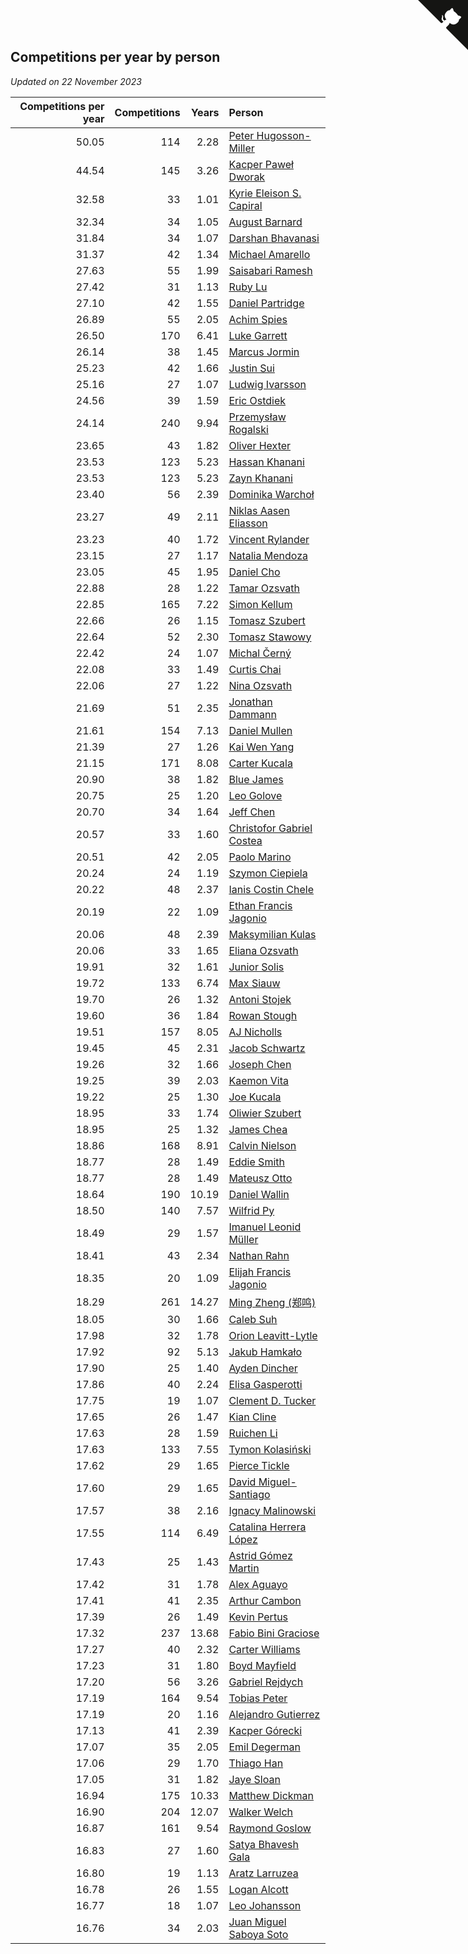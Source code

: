 ## Competitions per year by person

*Updated on 22 November 2023*

| Competitions per year | Competitions | Years | Person |
| ---: | ---: | ---: | :--- |
| 50.05 | 114 | 2.28 | [Peter Hugosson-Miller](https://www.worldcubeassociation.org/persons/2021HUGO01) |
| 44.54 | 145 | 3.26 | [Kacper Paweł Dworak](https://www.worldcubeassociation.org/persons/2020DWOR01) |
| 32.58 | 33 | 1.01 | [Kyrie Eleison S. Capiral](https://www.worldcubeassociation.org/persons/2022CAPI02) |
| 32.34 | 34 | 1.05 | [August Barnard](https://www.worldcubeassociation.org/persons/2022BARN21) |
| 31.84 | 34 | 1.07 | [Darshan Bhavanasi](https://www.worldcubeassociation.org/persons/2022BHAV01) |
| 31.37 | 42 | 1.34 | [Michael Amarello](https://www.worldcubeassociation.org/persons/2022AMAR09) |
| 27.63 | 55 | 1.99 | [Saisabari Ramesh](https://www.worldcubeassociation.org/persons/2021RAME01) |
| 27.42 | 31 | 1.13 | [Ruby Lu](https://www.worldcubeassociation.org/persons/2022LURU01) |
| 27.10 | 42 | 1.55 | [Daniel Partridge](https://www.worldcubeassociation.org/persons/2022PART02) |
| 26.89 | 55 | 2.05 | [Achim Spies](https://www.worldcubeassociation.org/persons/2021SPIE01) |
| 26.50 | 170 | 6.41 | [Luke Garrett](https://www.worldcubeassociation.org/persons/2017GARR05) |
| 26.14 | 38 | 1.45 | [Marcus Jormin](https://www.worldcubeassociation.org/persons/2022JORM01) |
| 25.23 | 42 | 1.66 | [Justin Sui](https://www.worldcubeassociation.org/persons/2022SUIJ01) |
| 25.16 | 27 | 1.07 | [Ludwig Ivarsson](https://www.worldcubeassociation.org/persons/2022IVAR01) |
| 24.56 | 39 | 1.59 | [Eric Ostdiek](https://www.worldcubeassociation.org/persons/2022OSTD01) |
| 24.14 | 240 | 9.94 | [Przemysław Rogalski](https://www.worldcubeassociation.org/persons/2013ROGA02) |
| 23.65 | 43 | 1.82 | [Oliver Hexter](https://www.worldcubeassociation.org/persons/2022HEXT01) |
| 23.53 | 123 | 5.23 | [Hassan Khanani](https://www.worldcubeassociation.org/persons/2018KHAN26) |
| 23.53 | 123 | 5.23 | [Zayn Khanani](https://www.worldcubeassociation.org/persons/2018KHAN28) |
| 23.40 | 56 | 2.39 | [Dominika Warchoł](https://www.worldcubeassociation.org/persons/2021WARC01) |
| 23.27 | 49 | 2.11 | [Niklas Aasen Eliasson](https://www.worldcubeassociation.org/persons/2021ELIA01) |
| 23.23 | 40 | 1.72 | [Vincent Rylander](https://www.worldcubeassociation.org/persons/2022RYLA01) |
| 23.15 | 27 | 1.17 | [Natalia Mendoza](https://www.worldcubeassociation.org/persons/2022MEND24) |
| 23.05 | 45 | 1.95 | [Daniel Cho](https://www.worldcubeassociation.org/persons/2021CHOD01) |
| 22.88 | 28 | 1.22 | [Tamar Ozsvath](https://www.worldcubeassociation.org/persons/2022OZSV04) |
| 22.85 | 165 | 7.22 | [Simon Kellum](https://www.worldcubeassociation.org/persons/2016KELL12) |
| 22.66 | 26 | 1.15 | [Tomasz Szubert](https://www.worldcubeassociation.org/persons/2022SZUB02) |
| 22.64 | 52 | 2.30 | [Tomasz Stawowy](https://www.worldcubeassociation.org/persons/2021STAW01) |
| 22.42 | 24 | 1.07 | [Michal Černý](https://www.worldcubeassociation.org/persons/2022CERN03) |
| 22.08 | 33 | 1.49 | [Curtis Chai](https://www.worldcubeassociation.org/persons/2022CHAI02) |
| 22.06 | 27 | 1.22 | [Nina Ozsvath](https://www.worldcubeassociation.org/persons/2022OZSV03) |
| 21.69 | 51 | 2.35 | [Jonathan Dammann](https://www.worldcubeassociation.org/persons/2021DAMM01) |
| 21.61 | 154 | 7.13 | [Daniel Mullen](https://www.worldcubeassociation.org/persons/2016MULL04) |
| 21.39 | 27 | 1.26 | [Kai Wen Yang](https://www.worldcubeassociation.org/persons/2022YANG19) |
| 21.15 | 171 | 8.08 | [Carter Kucala](https://www.worldcubeassociation.org/persons/2015KUCA01) |
| 20.90 | 38 | 1.82 | [Blue James](https://www.worldcubeassociation.org/persons/2022JAME01) |
| 20.75 | 25 | 1.20 | [Leo Golove](https://www.worldcubeassociation.org/persons/2022GOLO02) |
| 20.70 | 34 | 1.64 | [Jeff Chen](https://www.worldcubeassociation.org/persons/2022CHEN19) |
| 20.57 | 33 | 1.60 | [Christofor Gabriel Costea](https://www.worldcubeassociation.org/persons/2022COST03) |
| 20.51 | 42 | 2.05 | [Paolo Marino](https://www.worldcubeassociation.org/persons/2021MARI04) |
| 20.24 | 24 | 1.19 | [Szymon Ciepiela](https://www.worldcubeassociation.org/persons/2022CIEP01) |
| 20.22 | 48 | 2.37 | [Ianis Costin Chele](https://www.worldcubeassociation.org/persons/2021CHEL01) |
| 20.19 | 22 | 1.09 | [Ethan Francis Jagonio](https://www.worldcubeassociation.org/persons/2022JAGO03) |
| 20.06 | 48 | 2.39 | [Maksymilian Kulas](https://www.worldcubeassociation.org/persons/2021KULA02) |
| 20.06 | 33 | 1.65 | [Eliana Ozsvath](https://www.worldcubeassociation.org/persons/2022OZSV01) |
| 19.91 | 32 | 1.61 | [Junior Solis](https://www.worldcubeassociation.org/persons/2022SOLI03) |
| 19.72 | 133 | 6.74 | [Max Siauw](https://www.worldcubeassociation.org/persons/2017SIAU02) |
| 19.70 | 26 | 1.32 | [Antoni Stojek](https://www.worldcubeassociation.org/persons/2022STOJ03) |
| 19.60 | 36 | 1.84 | [Rowan Stough](https://www.worldcubeassociation.org/persons/2022STOU01) |
| 19.51 | 157 | 8.05 | [AJ Nicholls](https://www.worldcubeassociation.org/persons/2015NICH04) |
| 19.45 | 45 | 2.31 | [Jacob Schwartz](https://www.worldcubeassociation.org/persons/2021SCHW01) |
| 19.26 | 32 | 1.66 | [Joseph Chen](https://www.worldcubeassociation.org/persons/2022CHEN16) |
| 19.25 | 39 | 2.03 | [Kaemon Vita](https://www.worldcubeassociation.org/persons/2021VITA01) |
| 19.22 | 25 | 1.30 | [Joe Kucala](https://www.worldcubeassociation.org/persons/2022KUCA01) |
| 18.95 | 33 | 1.74 | [Oliwier Szubert](https://www.worldcubeassociation.org/persons/2022SZUB01) |
| 18.95 | 25 | 1.32 | [James Chea](https://www.worldcubeassociation.org/persons/2022CHEA05) |
| 18.86 | 168 | 8.91 | [Calvin Nielson](https://www.worldcubeassociation.org/persons/2014NIEL03) |
| 18.77 | 28 | 1.49 | [Eddie Smith](https://www.worldcubeassociation.org/persons/2022SMIT20) |
| 18.77 | 28 | 1.49 | [Mateusz Otto](https://www.worldcubeassociation.org/persons/2022OTTO01) |
| 18.64 | 190 | 10.19 | [Daniel Wallin](https://www.worldcubeassociation.org/persons/2013WALL03) |
| 18.50 | 140 | 7.57 | [Wilfrid Py](https://www.worldcubeassociation.org/persons/2016PYWI01) |
| 18.49 | 29 | 1.57 | [Imanuel Leonid Müller](https://www.worldcubeassociation.org/persons/2022MULL02) |
| 18.41 | 43 | 2.34 | [Nathan Rahn](https://www.worldcubeassociation.org/persons/2021RAHN01) |
| 18.35 | 20 | 1.09 | [Elijah Francis Jagonio](https://www.worldcubeassociation.org/persons/2022JAGO02) |
| 18.29 | 261 | 14.27 | [Ming Zheng (郑鸣)](https://www.worldcubeassociation.org/persons/2009ZHEN11) |
| 18.05 | 30 | 1.66 | [Caleb Suh](https://www.worldcubeassociation.org/persons/2022SUHC01) |
| 17.98 | 32 | 1.78 | [Orion Leavitt-Lytle](https://www.worldcubeassociation.org/persons/2022LEAV01) |
| 17.92 | 92 | 5.13 | [Jakub Hamkało](https://www.worldcubeassociation.org/persons/2018HAMK01) |
| 17.90 | 25 | 1.40 | [Ayden Dincher](https://www.worldcubeassociation.org/persons/2022DINC01) |
| 17.86 | 40 | 2.24 | [Elisa Gasperotti](https://www.worldcubeassociation.org/persons/2021GASP01) |
| 17.75 | 19 | 1.07 | [Clement D. Tucker](https://www.worldcubeassociation.org/persons/2022TUCK09) |
| 17.65 | 26 | 1.47 | [Kian Cline](https://www.worldcubeassociation.org/persons/2022CLIN01) |
| 17.63 | 28 | 1.59 | [Ruichen Li](https://www.worldcubeassociation.org/persons/2022LIRU02) |
| 17.63 | 133 | 7.55 | [Tymon Kolasiński](https://www.worldcubeassociation.org/persons/2016KOLA02) |
| 17.62 | 29 | 1.65 | [Pierce Tickle](https://www.worldcubeassociation.org/persons/2022TICK01) |
| 17.60 | 29 | 1.65 | [David Miguel-Santiago](https://www.worldcubeassociation.org/persons/2022MIGU02) |
| 17.57 | 38 | 2.16 | [Ignacy Malinowski](https://www.worldcubeassociation.org/persons/2021MALI02) |
| 17.55 | 114 | 6.49 | [Catalina Herrera López](https://www.worldcubeassociation.org/persons/2017LOPE31) |
| 17.43 | 25 | 1.43 | [Astrid Gómez Martin](https://www.worldcubeassociation.org/persons/2022MART26) |
| 17.42 | 31 | 1.78 | [Alex Aguayo](https://www.worldcubeassociation.org/persons/2022AGUA01) |
| 17.41 | 41 | 2.35 | [Arthur Cambon](https://www.worldcubeassociation.org/persons/2021CAMB01) |
| 17.39 | 26 | 1.49 | [Kevin Pertus](https://www.worldcubeassociation.org/persons/2022PERT01) |
| 17.32 | 237 | 13.68 | [Fabio Bini Graciose](https://www.worldcubeassociation.org/persons/2010GRAC02) |
| 17.27 | 40 | 2.32 | [Carter Williams](https://www.worldcubeassociation.org/persons/2021WILL06) |
| 17.23 | 31 | 1.80 | [Boyd Mayfield](https://www.worldcubeassociation.org/persons/2022MAYF01) |
| 17.20 | 56 | 3.26 | [Gabriel Rejdych](https://www.worldcubeassociation.org/persons/2020REJD01) |
| 17.19 | 164 | 9.54 | [Tobias Peter](https://www.worldcubeassociation.org/persons/2014PETE03) |
| 17.19 | 20 | 1.16 | [Alejandro Gutierrez](https://www.worldcubeassociation.org/persons/2022GUTI09) |
| 17.13 | 41 | 2.39 | [Kacper Górecki](https://www.worldcubeassociation.org/persons/2021GORE01) |
| 17.07 | 35 | 2.05 | [Emil Degerman](https://www.worldcubeassociation.org/persons/2021DEGE01) |
| 17.06 | 29 | 1.70 | [Thiago Han](https://www.worldcubeassociation.org/persons/2022HANT01) |
| 17.05 | 31 | 1.82 | [Jaye Sloan](https://www.worldcubeassociation.org/persons/2022SLOA01) |
| 16.94 | 175 | 10.33 | [Matthew Dickman](https://www.worldcubeassociation.org/persons/2013DICK01) |
| 16.90 | 204 | 12.07 | [Walker Welch](https://www.worldcubeassociation.org/persons/2011WELC01) |
| 16.87 | 161 | 9.54 | [Raymond Goslow](https://www.worldcubeassociation.org/persons/2014GOSL01) |
| 16.83 | 27 | 1.60 | [Satya Bhavesh Gala](https://www.worldcubeassociation.org/persons/2022GALA03) |
| 16.80 | 19 | 1.13 | [Aratz Larruzea](https://www.worldcubeassociation.org/persons/2022LARR02) |
| 16.78 | 26 | 1.55 | [Logan Alcott](https://www.worldcubeassociation.org/persons/2022ALCO02) |
| 16.77 | 18 | 1.07 | [Leo Johansson](https://www.worldcubeassociation.org/persons/2022JOHA08) |
| 16.76 | 34 | 2.03 | [Juan Miguel Saboya Soto](https://www.worldcubeassociation.org/persons/2021SOTO01) |


<a href="https://github.com/jonatanklosko/wca_statistics" class="github-corner" aria-label="View source on Github"><svg width="80" height="80" viewBox="0 0 250 250" style="fill:#151513; color:#fff; position: absolute; top: 0; border: 0; right: 0;" aria-hidden="true"><path d="M0,0 L115,115 L130,115 L142,142 L250,250 L250,0 Z"></path><path d="M128.3,109.0 C113.8,99.7 119.0,89.6 119.0,89.6 C122.0,82.7 120.5,78.6 120.5,78.6 C119.2,72.0 123.4,76.3 123.4,76.3 C127.3,80.9 125.5,87.3 125.5,87.3 C122.9,97.6 130.6,101.9 134.4,103.2" fill="currentColor" style="transform-origin: 130px 106px;" class="octo-arm"></path><path d="M115.0,115.0 C114.9,115.1 118.7,116.5 119.8,115.4 L133.7,101.6 C136.9,99.2 139.9,98.4 142.2,98.6 C133.8,88.0 127.5,74.4 143.8,58.0 C148.5,53.4 154.0,51.2 159.7,51.0 C160.3,49.4 163.2,43.6 171.4,40.1 C171.4,40.1 176.1,42.5 178.8,56.2 C183.1,58.6 187.2,61.8 190.9,65.4 C194.5,69.0 197.7,73.2 200.1,77.6 C213.8,80.2 216.3,84.9 216.3,84.9 C212.7,93.1 206.9,96.0 205.4,96.6 C205.1,102.4 203.0,107.8 198.3,112.5 C181.9,128.9 168.3,122.5 157.7,114.1 C157.9,116.9 156.7,120.9 152.7,124.9 L141.0,136.5 C139.8,137.7 141.6,141.9 141.8,141.8 Z" fill="currentColor" class="octo-body"></path></svg></a><style>.github-corner:hover .octo-arm{animation:octocat-wave 560ms ease-in-out}@keyframes octocat-wave{0%,100%{transform:rotate(0)}20%,60%{transform:rotate(-25deg)}40%,80%{transform:rotate(10deg)}}@media (max-width:500px){.github-corner:hover .octo-arm{animation:none}.github-corner .octo-arm{animation:octocat-wave 560ms ease-in-out}}</style>

